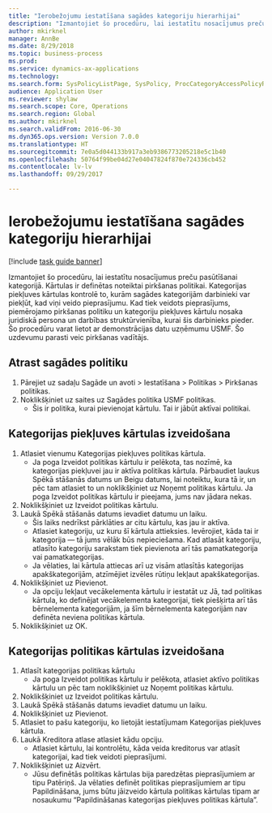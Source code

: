 ```yaml
--- 
title: "Ierobežojumu iestatīšana sagādes kategoriju hierarhijai"
description: "Izmantojiet šo procedūru, lai iestatītu nosacījumus preču pasūtīšanai kategorijā."
author: mkirknel
manager: AnnBe
ms.date: 8/29/2018
ms.topic: business-process
ms.prod: 
ms.service: dynamics-ax-applications
ms.technology: 
ms.search.form: SysPolicyListPage, SysPolicy, ProcCategoryAccessPolicyRule, ProcCategoryPolicyRule, EcoResCategorySingleLookup
audience: Application User
ms.reviewer: shylaw
ms.search.scope: Core, Operations
ms.search.region: Global
ms.author: mkirknel
ms.search.validFrom: 2016-06-30
ms.dyn365.ops.version: Version 7.0.0
ms.translationtype: HT
ms.sourcegitcommit: 7e0a5d044133b917a3eb9386773205218e5c1b40
ms.openlocfilehash: 50764f99be04d27e04047824f870e724336cb452
ms.contentlocale: lv-lv
ms.lasthandoff: 09/29/2017

---
```

# <a name="set-up-policies-for-procurement-category-hierarchies"></a>Ierobežojumu iestatīšana sagādes kategoriju hierarhijai

[!include [task guide banner](../../includes/task-guide-banner.md)]

Izmantojiet šo procedūru, lai iestatītu nosacījumus preču pasūtīšanai kategorijā. Kārtulas ir definētas noteiktai pirkšanas politikai. Kategorijas piekļuves kārtulas kontrolē to, kurām sagādes kategorijām darbinieki var piekļūt, kad viņi veido pieprasījumu. Kad tiek veidots pieprasījums, piemērojamo pirkšanas politiku un kategoriju piekļuves kārtulu nosaka juridiskā persona un darbības struktūrvienība, kurai šis darbinieks pieder. Šo procedūru varat lietot ar demonstrācijas datu uzņēmumu USMF. Šo uzdevumu parasti veic pirkšanas vadītājs.


## <a name="find-the-procurement-policy"></a>Atrast sagādes politiku
1. Pārejiet uz sadaļu Sagāde un avoti > Iestatīšana > Politikas > Pirkšanas politikas.
2. Noklikšķiniet uz saites uz Sagādes politika USMF politikas.
    * Šis ir politika, kurai pievienojat kārtulu. Tai ir jābūt aktīvai politikai.  

## <a name="create-a-category-access-rule"></a>Kategorijas piekļuves kārtulas izveidošana
1. Atlasiet vienumu Kategorijas piekļuves politikas kārtula.
    * Ja poga Izveidot politikas kārtulu ir pelēkota, tas nozīmē, ka kategorijas piekļuvei jau ir aktīva politikas kārtula. Pārbaudiet laukus Spēkā stāšanās datums un Beigu datums, lai noteiktu, kura tā ir, un pēc tam atlasiet to un noklikšķiniet uz Noņemt politikas kārtulu. Ja poga Izveidot politikas kārtulu ir pieejama, jums nav jādara nekas.  
2. Noklikšķiniet uz Izveidot politikas kārtulu.
3. Laukā Spēkā stāšanās datums ievadiet datumu un laiku.
    * Šis laiks nedrīkst pārklāties ar citu kārtulu, kas jau ir aktīva.  
    * Atlasiet kategoriju, uz kuru šī kārtula attieksies. Ievērojiet, kāda tai ir kategorija — tā jums vēlāk būs nepieciešama. Kad atlasāt kategoriju, atlasīto kategoriju sarakstam tiek pievienota arī tās pamatkategorija vai pamatkategorijas.  
    * Ja vēlaties, lai kārtula attiecas arī uz visām atlasītās kategorijas apakškategorijām, atzīmējiet izvēles rūtiņu Iekļaut apakškategorijas.  
4. Noklikšķiniet uz Pievienot.
    * Ja opciju Iekļaut vecākelementa kārtulu ir iestatāt uz Jā, tad politikas kārtula, ko definējat vecākelementa kategorijai, tiek piešķirta arī tās bērnelementa kategorijām, ja šīm bērnelementa kategorijām nav definēta neviena politikas kārtula.  
5. Noklikšķiniet uz OK.

## <a name="create-a-category-policy-rule"></a>Kategorijas politikas kārtulas izveidošana
1. Atlasīt kategorijas politikas kārtulu
    * Ja poga Izveidot politikas kārtulu ir pelēkota, atlasiet aktīvo politikas kārtulu un pēc tam noklikšķiniet uz Noņemt politikas kārtulu.  
2. Noklikšķiniet uz Izveidot politikas kārtulu.
3. Laukā Spēkā stāšanās datums ievadiet datumu un laiku.
4. Noklikšķiniet uz Pievienot.
5. Atlasiet to pašu kategoriju, ko lietojāt iestatījumam Kategorijas piekļuves kārtula.
6. Laukā Kreditora atlase atlasiet kādu opciju.
    * Atlasiet kārtulu, lai kontrolētu, kāda veida kreditorus var atlasīt kategorijai, kad tiek veidoti pieprasījumi.  
7. Noklikšķiniet uz Aizvērt.
    * Jūsu definētās politikas kārtulas bija paredzētas pieprasījumiem ar tipu Patēriņš. Ja vēlaties definēt politikas pieprasījumiem ar tipu Papildināšana, jums būtu jāizveido kārtula politikas kārtulas tipam ar nosaukumu “Papildināšanas kategorijas piekļuves politikas kārtula”.  


